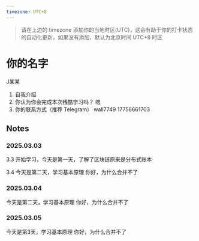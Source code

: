 ```yaml
---
timezone: UTC+8
---
```


> 请在上边的 timezone 添加你的当地时区(UTC)，这会有助于你的打卡状态的自动化更新，如果没有添加，默认为北京时间 UTC+8 时区


# 你的名字
J某某


1. 自我介绍
2. 你认为你会完成本次残酷学习吗？ 嗯
3. 你的联系方式（推荐 Telegram）  wall7749   17756661703

## Notes

<!-- Content_START -->

### 2025.03.03

3.3
开始学习，今天是第一天，了解了区块链原来是分布式账本

3.4
今天是第二天，学习基本原理
你好，为什么合并不了
### 2025.03.04
今天是第二天，学习基本原理
你好，为什么合并不了
### 2025.03.05
今天是第3天，学习基本原理
你好，为什么合并不了
<!-- Content_END -->
